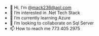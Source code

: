 - 👋 Hi, I’m @mack236@aol.com
- 👀 I’m interested in .Net Tech Stack
- 🌱 I’m currently learning Azure
- 💞️ I’m looking to collaborate on Sql Server
- 📫 How to reach me 773 405 2975

<!---
mack236/mack236 is a ✨ special ✨ repository because its `README.md` (this file) appears on your GitHub profile.
You can click the Preview link to take a look at your changes.
--->
